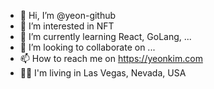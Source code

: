 - 👋 Hi, I’m @yeon-github
- 👀 I’m interested in NFT
- 🌱 I’m currently learning React, GoLang, ...
- 💞️ I’m looking to collaborate on ...
- 📫 How to reach me on https://yeonkim.com
- 😶‍🌫️ I'm living in Las Vegas, Nevada, USA
<!---
yeon-github/yeon-github is a ✨ special ✨ repository because its `README.md` (this file) appears on your GitHub profile.
You can click the Preview link to take a look at your changes.
--->
